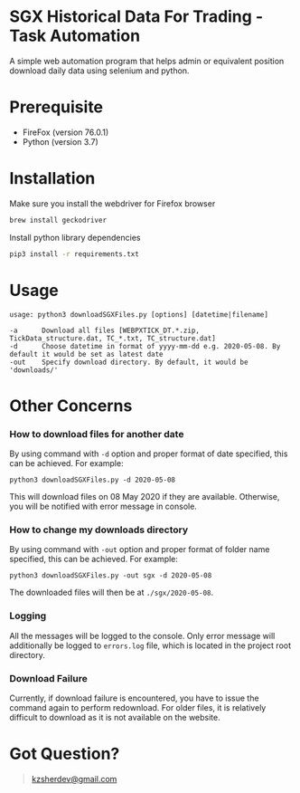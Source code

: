 # SGX Historical Data For Trading - Task Automation

A simple web automation program that helps admin or equivalent position download daily data using selenium and python.

# Prerequisite

- FireFox (version 76.0.1)
- Python (version 3.7)

# Installation

Make sure you install the webdriver for Firefox browser

```bash
brew install geckodriver
```

Install python library dependencies

```bash
pip3 install -r requirements.txt
```

# Usage

```
usage: python3 downloadSGXFiles.py [options] [datetime|filename]

-a      Download all files [WEBPXTICK_DT.*.zip, TickData_structure.dat, TC_*.txt, TC_structure.dat]
-d      Choose datetime in format of yyyy-mm-dd e.g. 2020-05-08. By default it would be set as latest date
-out    Specify download directory. By default, it would be 'downloads/'
```

# Other Concerns

### How to download files for another date

By using command with `-d` option and proper format of date specified, this can be achieved. For example:

```
python3 downloadSGXFiles.py -d 2020-05-08
```

This will download files on 08 May 2020 if they are available. Otherwise, you will be notified with error message in console.

### How to change my downloads directory

By using command with `-out` option and proper format of folder name specified, this can be achieved. For example:

```
python3 downloadSGXFiles.py -out sgx -d 2020-05-08
```

The downloaded files will then be at `./sgx/2020-05-08`.

### Logging
All the messages will be logged to the console. Only error message will additionally be logged to `errors.log` file, which is located in the project root directory. 

### Download Failure
Currently, if download failure is encountered, you have to issue the command again to perform redownload. For older files, it is relatively difficult to download as it is not available on the website.

# Got Question?
> kzsherdev@gmail.com
